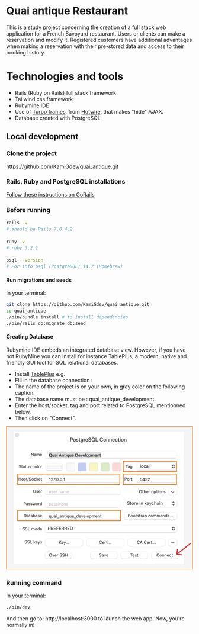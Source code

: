 
# Quai antique Restaurant
This is a study project concerning the creation of a full stack web application for a French Savoyard restaurant. Users or clients can make a reservation and modify it. Registered customers have additional advantages when making a reservation with their pre-stored data and access to their booking history.

# Technologies and tools

- Rails (Ruby on Rails) full stack framework
- Tailwind css framework
- Rubymine IDE
- Use of [Turbo frames](https://turbo.hotwired.dev/handbook/introduction), from [Hotwire](https://hotwired.dev), that makes "hide" AJAX.
- Database created with PostgreSQL


## Local development

### Clone the project

https://github.com/KamiGdev/quai_antique.git

### Rails, Ruby and PostgreSQL installations

[Follow these instructions on GoRails](https://gorails.com/setup/windows/10)

### Before running
```bash
rails -v 
# should be Rails 7.0.4.2

ruby -v
# ruby 3.2.1

psql --version
# For info psql (PostgreSQL) 14.7 (Homebrew)
```

#### Run migrations and seeds
In your terminal:
```bash
git clone https://github.com/KamiGdev/quai_antique.git
cd quai_antique
./bin/bundle install # to install dependencies
./bin/rails db:migrate db:seed
```

#### Creating Database

Rubymine IDE embeds an integrated database view. However, if you have not RubyMine you can install for instance TablePlus, a modern, native and friendly GUI tool for SQL relational databases.

- Install [TablePlus](https://tableplus.com) e.g.
- Fill in the database connection :
- The name of the project is on your own, in gray color on the following caption.
- The database name must be : quai_antique_development
- Enter the host/socket, tag and port related to PostgreSQL mentionned below.
- Then click on "Connect".

![Table plus connection caption](app/assets/images/tableplus_connection.png)


### Running command
In your terminal:
```bash 
./bin/dev 
```
And then go to: http://localhost:3000 to launch the web app.
Now, you're normally in!


